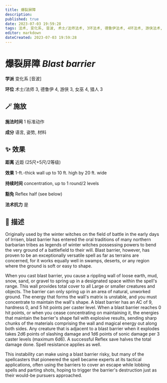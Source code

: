 ```yaml
---
title: 爆裂屏障
description: 
published: true
date: 2023-07-03 19:59:28
tags: 法术, 变化系, 音波, 术士/法师法术, 3环法术, 德鲁伊法术, 4环法术, 游侠法术, 女巫法术, 猎人法术
editor: markdown
dateCreated: 2023-07-03 19:59:28
---
```


# **爆裂屏障** *Blast barrier*

**学派** 变化系 \[音波\] 

**环位** 术士/法师 3, 德鲁伊 4, 游侠 3, 女巫 4, 猎人 3

## 🪄 施放

**施法时间** 1 标准动作

**成分** 语言, 姿势, 材料

## ✨ 效果  

**距离** 近距 (25尺+5尺/2等级) 

**效果** 1-ft.-thick wall up to 10 ft. high by 20 ft. wide 

**持续时间** concentration, up to 1 round/2 levels 

**豁免** Reflex half (see below)

**法术抗力** 是

## 📖 描述

Originally used by the winter witches on the field of battle in the early days of Irrisen, blast barrier has entered the oral traditions of many northern barbarian tribes as legends of winter witches possessing powers to bend the very ground of a battlefield to their will. Blast barrier, however, has proven to be an exceptionally versatile spell as far as terrains are concerned, for it works equally well in swamps, deserts, or any region where the ground is soft or easy to shape.

 When you cast blast barrier, you cause a rippling wall of loose earth, mud, snow, sand, or gravel to spring up in a designated space within the spell's range. This wall provides total cover to all Large or smaller creatures and objects. The barrier can only spring up in an area of natural, unworked ground. The energy that forms the wall's matrix is unstable, and you must concentrate to maintain the wall's shape. A blast barrier has an AC of 9, hardness 0, and 5 hit points per caster level. When a blast barrier reaches 0 hit points, or when you cease concentrating on maintaining it, the energies that maintain the barrier's shape fail with explosive results, sending sharp chunks of the materials comprising the wall and magical energy out along both sides. Any creature that is adjacent to a blast barrier when it explodes takes 2d6 points of slashing damage and 1d6 points of sonic damage per 3 caster levels (maximum 6d6). A successful Reflex save halves the total damage done. Spell resistance applies as well.

 This instability can make using a blast barrier risky, but many of the spellcasters that pioneered the spell became experts at its tactical applications, often using the barriers to cover an escape while lobbing spells and parting shots, hoping to trigger the barrier's destruction just as their would-be pursuers approached.
    
